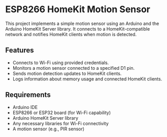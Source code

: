 # ESP8266 HomeKit Motion Sensor

This project implements a simple motion sensor using an Arduino and the Arduino HomeKit Server library. It connects to a HomeKit-compatible network and notifies HomeKit clients when motion is detected.

## Features

- Connects to Wi-Fi using provided credentials.
- Monitors a motion sensor connected to a specified D1 pin.
- Sends motion detection updates to HomeKit clients.
- Logs information about memory usage and connected HomeKit clients.

## Requirements

- Arduino IDE
- ESP8266 or ESP32 board (for Wi-Fi capability)
- Arduino HomeKit Server library
- Any necessary libraries for Wi-Fi connectivity
- A motion sensor (e.g., PIR sensor)